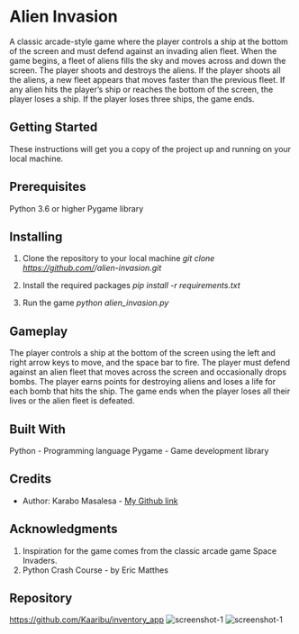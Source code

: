 # Alien Invasion

A classic arcade-style game where the player controls a ship at the bottom of the screen and must defend against an invading alien fleet. When the game begins, a fleet of aliens fills the sky and moves across and down the screen. The player shoots and destroys the aliens. If the player shoots all the aliens, a new fleet appears that moves faster than the previous fleet. If any alien hits the player’s ship or reaches the bottom of the screen, the player loses a ship. If the player loses three ships, the game ends.

## Getting Started

These instructions will get you a copy of the project up and running on your local machine.

## Prerequisites
Python 3.6 or higher
Pygame library

## Installing
1. Clone the repository to your local machine
*git clone https://github.com/<username>/alien-invasion.git*

2. Install the required packages
*pip install -r requirements.txt*

3. Run the game
*python alien_invasion.py*

## Gameplay

The player controls a ship at the bottom of the screen using the left and right arrow keys to move, and the space bar to fire.
The player must defend against an alien fleet that moves across the screen and occasionally drops bombs.
The player earns points for destroying aliens and loses a life for each bomb that hits the ship.
The game ends when the player loses all their lives or the alien fleet is defeated.

## Built With

Python - Programming language
Pygame - Game development library

## Credits

- Author: Karabo Masalesa - [My Github link](https://github.com/Kaaribu)

## Acknowledgments

1. Inspiration for the game comes from the classic arcade game Space Invaders.
2. Python Crash Course - by Eric Matthes

## Repository

https://github.com/Kaaribu/inventory_app
![screenshot-1](https://github.com/Kaaribu/alieninvasion/screenshots/ss1.jpeg)
![screenshot-1](https://github.com/Kaaribu/alieninvasion/screenshots/ss2.jpeg)



